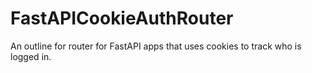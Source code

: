 # FastAPICookieAuthRouter
An outline for router for FastAPI apps that uses cookies to track who is logged in.
